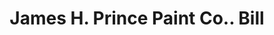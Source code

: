 ---
doi: 10.7916/D8G462HK
date_other: '1913'
date_other_textual: '1913'
form: printed ephemera
genre:
- Invoices
name:
- James H. Prince Paint Co.
object_in_context_url: https://biggert.cul.columbia.edu/items/view/ave_biggert_01790
subject_hierarchical_geographic:
- Boston, Massachusetts, United States
subject_name:
- James H. Prince Paint Co.
title: James H. Prince Paint Co.. Bill
sort_title: James H. Prince Paint Co.. Bill
call_number: ave_biggert_01790
coordinates:
- 42.35805555555556,-71.06361111111111
pid: ave_biggert_01790
identifiers: ave_biggert_01790
thumbnail: false
permalink: /biggert/ave_biggert_01790/
layout: iiif-image-page
---